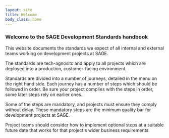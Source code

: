```yaml
---
layout: site
title: Welcome
body_class: home
---
```


### Welcome to the SAGE Development Standards handbook

This website documents the standards we expect of all internal and external teams working on development projects at SAGE.

The standards are tech-agnositc and apply to all projects which are deployed into a production, customer-facing environment. 

Standards are divided into a number of journeys, detailed in the menu on the right hand side. Each journey has a number of steps which should be followed in order. Be sure your project complies with the steps in order, some later steps rely on earlier ones. 

Some of the steps are mandatory, and projects must ensure they comply without delay. These mandatory steps are the minimum quality bar for development projects at SAGE. 

Project teams should consider how to implement optional steps at a suitable future date that works for that project's wider business requirements.


